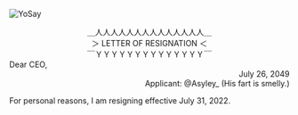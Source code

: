 ![YoSay](https://user-images.githubusercontent.com/4879744/181262659-9d089c0a-51bd-46cf-947c-572dc74cfd36.png)

<div align="center">
＿人人人人人人人人人人人人人人＿<br>
＞ LETTER OF RESIGNATION ＜<br>
￣ＹＹＹＹＹＹＹＹＹＹＹＹＹＹ￣<br>
</div>

<div align="left">
Dear CEO,
</div>

<div align="right">
July 26, 2049
</div>

<div align="right">
Applicant: @Asyley_ (His fart is smelly.)
</div>


For personal reasons, I am resigning effective July 31, 2022.

